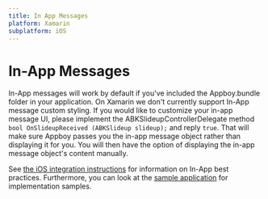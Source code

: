 ```yaml
---
title: In App Messages
platform: Xamarin
subplatform: iOS
---
```

# In-App Messages

In-App messages will work by default if you've included the Appboy.bundle folder in your application.  On Xamarin we don't currently support In-App message custom styling.  If you would like to customize your in-app message UI, please implement the ABKSlideupControllerDelegate method `bool OnSlideupReceived (ABKSlideup slideup);` and reply `true`. That will make sure Appboy passes you the in-app message object rather than displaying it for you. You will then have the option of displaying the in-app message object's content manually.

See [the iOS integration instructions][1] for information on In-App best practices.  Furthermore, you can look at the [sample application][2] for implementation samples.

[1]: /iOS/#in-app-messaging "iOS Instructions"
[2]: https://github.com/Appboy/appboy-xamarin-bindings/tree/master/appboy-component/samples
